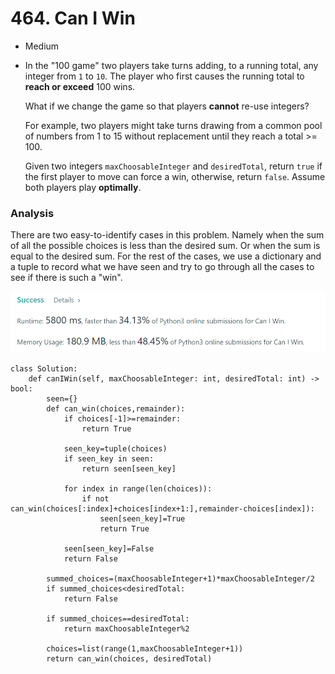 # 464. Can I Win

* Medium
*   In the "100 game" two players take turns adding, to a running total, any integer from `1` to `10`. The player who first causes the running total to **reach or exceed** 100 wins.

    What if we change the game so that players **cannot** re-use integers?

    For example, two players might take turns drawing from a common pool of numbers from 1 to 15 without replacement until they reach a total >= 100.

    Given two integers `maxChoosableInteger` and `desiredTotal`, return `true` if the first player to move can force a win, otherwise, return `false`. Assume both players play **optimally**.

### Analysis&#x20;

There are two easy-to-identify cases in this problem. Namely when the sum of all the possible choices is less than the desired sum. Or when the sum is equal to the desired sum. For the rest of the cases, we use a dictionary and a tuple to record what we have seen and try to go through all the cases to see if there is such a "win".&#x20;

![](<../../../../.gitbook/assets/image (170).png>)

```
class Solution:
    def canIWin(self, maxChoosableInteger: int, desiredTotal: int) -> bool:
        seen={}
        def can_win(choices,remainder):
            if choices[-1]>=remainder:
                return True
            
            seen_key=tuple(choices)
            if seen_key in seen:
                return seen[seen_key]
            
            for index in range(len(choices)):
                if not can_win(choices[:index]+choices[index+1:],remainder-choices[index]):
                    seen[seen_key]=True
                    return True
                
            seen[seen_key]=False
            return False
        
        summed_choices=(maxChoosableInteger+1)*maxChoosableInteger/2
        if summed_choices<desiredTotal:
            return False 
        
        if summed_choices==desiredTotal:
            return maxChoosableInteger%2
        
        choices=list(range(1,maxChoosableInteger+1))
        return can_win(choices, desiredTotal)
```
